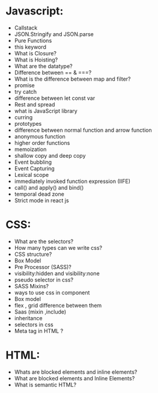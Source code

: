 # Javascript:
- Callstack
- JSON.Stringify and JSON.parse
- Pure Functions
- this keyword
- What is Closure? 
- What is Hoisting? 
- What are the datatype? 
- Difference between == & ===? 
- What is the difference between map and filter? 
- promise 
- try catch 
- difference between let const var
- Rest and spread 
- what is JavaScript library 
- curring 
- prototypes 
- difference between normal function and arrow function 
- anonymous function 
- higher order functions 
- memoization
- shallow copy and deep copy
- Event bubbling 
- Event Capturing 
- Lexical scope
- immediately invoked function expression (IIFE)
- call() and apply() and bind()
- temporal dead zone 
- Strict mode in react js




# CSS:

- What are the selectors? 
- How many types can we write css? 
- CSS structure?  
- Box Model
- Pre Processor (SASS)? 
- visibility:hidden and visibility:none
- pseudo selector in css? 
- SASS Mixins? 
- ways to use css in component 
- Box model 
- flex , grid difference between them 
- Saas (mixin ,include) 
- inheritance 
- selectors in css 
- Meta tag in HTML ? 






# HTML:
- Whats are blocked elements and inline elements?
- What are blocked elements and Inline Elements? 
- What is semantic HTML? 
